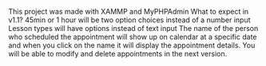 This project was made with XAMMP and MyPHPAdmin
What to expect in v1.1?
45min or 1 hour will be two option choices instead of a number input
Lesson types will have options instead of text input
The name of the person who scheduled the appointment will show up on calendar at a specific date and when you click on the name it will display the appointment details.
You will be able to modify and delete appointments in the next version.
